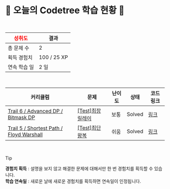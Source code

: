 # 🌲 오늘의 Codetree 학습 현황 🌲

<br />

| <span style="color:red;display:block;text-align:center;"> **성취도**</span> | 결과 |
|---|---|
| 총 문제 수 | 2 |
| 획득 경험치 | 100 / 25 XP |
| 연속 학습 일 | 2 일 |

<br />

|커리큘럼|문제|난이도|상태|코드 링크|
|---|---|---|---|---|
|[Trail 6 / Advanced DP / Bitmask DP](https://www.codetree.ai/trail-info/intermediate-high/)|[[Test]최장 릴레이](https://www.codetree.ai/trails/complete/curated-cards/test-longest-relay/)|보통|Solved|[링크](https://github.com/wjknnn/codetree-TILs/blob/main/250514/%EC%B5%9C%EC%9E%A5%20%EB%A6%B4%EB%A0%88%EC%9D%B4/longest-relay.cpp)|
|[Trail 5 / Shortest Path / Floyd Warshall](https://www.codetree.ai/trail-info/intermediate-mid/)|[[Test]최단 왕복](https://www.codetree.ai/trails/complete/curated-cards/test-shortest-round-trip/)|쉬움|Solved|[링크](https://github.com/wjknnn/codetree-TILs/blob/main/250514/%EC%B5%9C%EB%8B%A8%20%EC%99%95%EB%B3%B5/shortest-round-trip.cpp)|


<br />

> [!TIP]
> **경험치 획득** : 설명을 보지 않고 해결한 문제에 대해서만 한 번 경험치를 획득할 수 있습니다.  
> **학습 연속일** : 새로운 날에 새로운 경험치를 획득하면 연속일이 인정됩니다.

